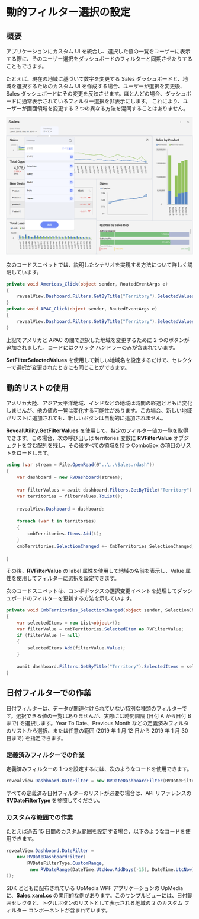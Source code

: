 # 動的フィルター選択の設定

## 概要

アプリケーションにカスタム UI を統合し、選択した値の一覧をユーザーに表示する際に、そのユーザー選択をダッシュ​​ボードのフィルターと同期させたりすることもできます。

たとえば、現在の地域に基づいて数字を変更する Sales ダッシュボードと、地域を選択するためのカスタム UI を作成する場合、ユーザーが選択を変更後、Sales ダッシュボードにその変更を反映させます。ほとんどの場合、ダッシュボードに通常表示されているフィルター選択を非表示にします。
これにより、ユーザーが画面領域を変更する 2 つの異なる方法を混同することはありません。

<img src="images/territory_filter_selections.png" alt="Displaying filter selections" class="responsive-img"/>

次のコードスニペットでは、説明したシナリオを実現する方法について詳しく説明しています。

``` csharp
private void Americas_Click(object sender, RoutedEventArgs e)
{
    revealView.Dashboard.Filters.GetByTitle("Territory").SelectedValues = new List<object>() { "Americas" };
}
private void APAC_Click(object sender, RoutedEventArgs e)
{
    revealView.Dashboard.Filters.GetByTitle("Territory").SelectedValues = new List<object>() { "APAC" };
}
```

上記でアメリカと APAC の間で選択した地域を変更するために 2 つのボタンが追加されました。コードにはクリック ハンドラーのみが含まれています。

__SetFilterSelectedValues__ を使用して新しい地域名を設定するだけで、セレクターで選択が変更されたときにも同じことができます。

## 動的リストの使用

アメリカ大陸、アジア太平洋地域、インドなどの地域は時間の経過とともに変化しませんが、他の値の一覧は変化する可能性があります。この場合、新しい地域がリストに追加されても、新しいボタンは自動的に追加されません。

__RevealUtility.GetFilterValues__ を使用して、特定のフィルター値の一覧を取得できます。この場合、次の呼び出しは territories 変数に __RVFilterValue__ オブジェクトを含む配列を残し、その後すべての領域を持つ ComboBox の項目のリストをロードします。

``` csharp
using (var stream = File.OpenRead(@"..\..\Sales.rdash"))
{
    var dashboard = new RVDashboard(stream);

    var filterValues = await dashboard.Filters.GetByTitle("Territory").GetFilterValuesAsync();
    var territories = filterValues.ToList();

    revealView.Dashboard = dashboard;

    foreach (var t in territories)
    {
        cmbTerritories.Items.Add(t);
    }
    cmbTerritories.SelectionChanged += CmbTerritories_SelectionChanged;

}
```

その後、__RVFilterValue__ の label 属性を使用して地域の名前を表示し、Value 属性を使用してフィルターに選択を設定できます。

次のコードスニペットは、コンボボックスの選択変更イベントを処理してダッシュボードのフィルターを更新する方法を示しています。

``` csharp
private void CmbTerritories_SelectionChanged(object sender, SelectionChangedEventArgs e)
{
    var selectedItems = new List<object>();
    var filterValue = cmbTerritories.SelectedItem as RVFilterValue;
    if (filterValue != null)
    {
        selectedItems.Add(filterValue.Value);
    }

    await dashboard.Filters.GetByTitle("Territory").SelectedItems = selectedItems;
}
```

## 日付フィルターでの作業

日付フィルターは、データが関連付けられていない特別な種類のフィルターです。選択できる値の一覧はありませんが、実際には時間間隔 (日付 A から日付 B まで) を選択します。Year To Date、Previous Month などの定義済みフィルタのリストから選択、または任意の範囲 (2019 年 1 月 12 日から 2019 年 1 月 30 日まで) を指定できます。

### 定義済みフィルターでの作業

定義済みフィルターの 1 つを設定するには、次のようなコードを使用できます。

``` csharp
revealView.Dashboard.DateFilter = new RVDateDashboardFilter(RVDateFilterType.YearToDate);
```

すべての定義済み日付フィルターのリストが必要な場合は、API リファレンスの
__RVDateFilterType__ を参照してください。

### カスタムな範囲での作業

たとえば過去 15 日間のカスタム範囲を設定する場合、以下のようなコードを使用できます。

``` csharp
revealView.Dashboard.DateFilter = 
    new RVDateDashboardFilter(
        RVDateFilterType.CustomRange,
         new RVDateRange(DateTime.UtcNow.AddDays(-15), DateTime.UtcNow)
));
```

SDK とともに配布されている UpMedia WPF アプリケーションの UpMedia に、**Sales.xaml.cs** の実用的な例があります。このサンプルビューには、日付範囲セレクタと、トグルボタンのリストとして表示される地域の 2 のカスタム フィルター コンポーネントが含まれています。

